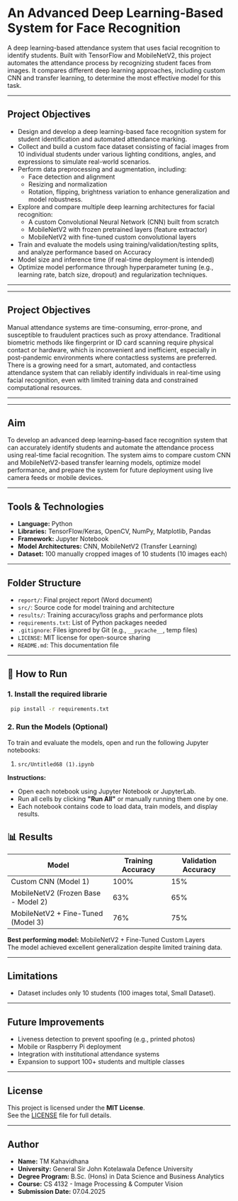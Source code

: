 # An Advanced Deep Learning-Based System for Face Recognition

A deep learning-based attendance system that uses facial recognition to identify students. Built with TensorFlow and MobileNetV2, this project automates the attendance process by recognizing student faces from images. It compares different deep learning approaches, including custom CNN and transfer learning, to determine the most effective model for this task.

---

## Project Objectives

- Design and develop a deep learning-based face recognition system for student identification and automated attendance marking.
- Collect and build a custom face dataset consisting of facial images from 10 individual students under various lighting conditions, angles, and expressions to simulate real-world scenarios.
- Perform data preprocessing and augmentation, including:
  - Face detection and alignment
  - Resizing and normalization
  - Rotation, flipping, brightness variation to enhance generalization and model robustness.
- Explore and compare multiple deep learning architectures for facial recognition:
  - A custom Convolutional Neural Network (CNN) built from scratch
  - MobileNetV2 with frozen pretrained layers (feature extractor)
  - MobileNetV2 with fine-tuned custom convolutional layers
- Train and evaluate the models using training/validation/testing splits, and analyze performance based on Accuracy
- Model size and inference time (if real-time deployment is intended)
- Optimize model performance through hyperparameter tuning (e.g., learning rate, batch size, dropout) and regularization techniques.
---

---

## Project Objectives

Manual attendance systems are time-consuming, error-prone, and susceptible to fraudulent practices such as proxy attendance. Traditional biometric methods like fingerprint or ID card scanning require physical contact or hardware, which is inconvenient and inefficient, especially in post-pandemic environments where contactless systems are preferred. There is a growing need for a smart, automated, and contactless attendance system that can reliably identify individuals in real-time using facial recognition, even with limited training data and constrained computational resources.

---

---

## Aim

To develop an advanced deep learning–based face recognition system that can accurately identify students and automate the attendance process using real-time facial recognition. The system aims to compare custom CNN and MobileNetV2-based transfer learning models, optimize model performance, and prepare the system for future deployment using live camera feeds or mobile devices.

---


## Tools & Technologies

- **Language:** Python  
- **Libraries:** TensorFlow/Keras, OpenCV, NumPy, Matplotlib, Pandas  
- **Framework:** Jupyter Notebook  
- **Model Architectures:** CNN, MobileNetV2 (Transfer Learning)  
- **Dataset:** 100 manually cropped images of 10 students (10 images each)

---

## Folder Structure

- `report/`: Final project report (Word document)  
- `src/`: Source code for model training and architecture  
- `results/`: Training accuracy/loss graphs and performance plots  
- `requirements.txt`: List of Python packages needed  
- `.gitignore`: Files ignored by Git (e.g., `__pycache__`, temp files)  
- `LICENSE`: MIT license for open-source sharing  
- `README.md`: This documentation file

---

## 🚀 How to Run
### 1. Install the required librarie
  ``` bash
   pip install -r requirements.txt
```

### 2. Run the Models (Optional)

To train and evaluate the models, open and run the following Jupyter notebooks:

1. `src/Untitled68 (1).ipynb`  
  
**Instructions:**
- Open each notebook using Jupyter Notebook or JupyterLab.
- Run all cells by clicking **"Run All"** or manually running them one by one.
- Each notebook contains code to load data, train models, and display results.

## 📊 Results

| Model                                | Training Accuracy | Validation Accuracy |
|-------------------------------------|-------------------|---------------------|
| Custom CNN (Model 1)                | 100%              | 15%                 |
| MobileNetV2 (Frozen Base - Model 2) | 63%               | 65%                 |
| MobileNetV2 + Fine-Tuned (Model 3)  | 76%               | 75%                 |

**Best performing model:** MobileNetV2 + Fine-Tuned Custom Layers  
The model achieved excellent generalization despite limited training data.

---

## Limitations

- Dataset includes only 10 students (100 images total, Small Dataset).

---

## Future Improvements

- Liveness detection to prevent spoofing (e.g., printed photos)
- Mobile or Raspberry Pi deployment
- Integration with institutional attendance systems
- Expansion to support 100+ students and multiple classes

---

## License

This project is licensed under the **MIT License**.  
See the [LICENSE](LICENSE) file for full details.

---

## Author

- **Name:** TM Kahavidhana   
- **University:** General Sir John Kotelawala Defence University  
- **Degree Program:** B.Sc. (Hons) in Data Science and Business Analytics  
- **Course:** CS 4132 - Image Processing & Computer Vision  
- **Submission Date:** 07.04.2025

